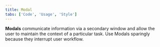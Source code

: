 ```yaml
---
title: Modal
tabs: ['Code', 'Usage', 'Style']
---
```


**Modals** communicate information via a secondary window and allow the user to maintain the context of a particular task. Use Modals sparingly because they interrupt user workflow.

<component 
    name="Passive Modal"
    component="modal" 
    variation="modal--nofooter"
    experimental="true"
    >
</component>

<component 
    name="Transactional Modal"
    component="modal" 
    variation="modal"
    experimental="true"
    >
</component>

<component 
    name="Danger Modal"
    component="modal" 
    variation="modal--danger"
    experimental="true"
    >
</component>

<component 
    name="Input Modal"
    component="modal" 
    variation="modal--input"
    experimental="true"
    >
</component>
<component-docs component="modal"></component-docs>
